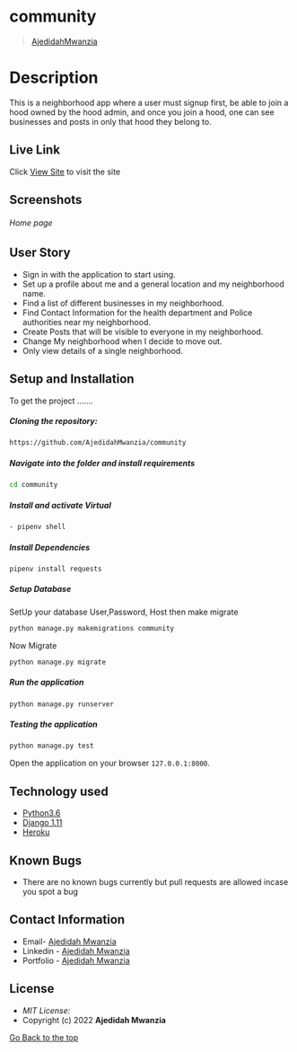 # community

>[AjedidahMwanzia](https://github.com/AjedidahMwanzia)  
  
# Description  
This is a neighborhood app where a user must signup first, be able to join a hood owned by the hood admin, and once you 
join a hood, one can see businesses and posts in only that hood they belong to.  
##  Live Link  
 Click [View Site]()  to visit the site
  
## Screenshots 
###### Home page
 
<!-- <img src="https://ucarecdn.com/457f313d-4181-4d86-aca7-a91151d80707/hood.png"> -->

 
## User Story  
  
* Sign in with the application to start using.
* Set up a profile about me and a general location and my neighborhood name.
* Find a list of different businesses in my neighborhood.
* Find Contact Information for the health department and Police authorities near my neighborhood.
* Create Posts that will be visible to everyone in my neighborhood.
* Change My neighborhood when I decide to move out.
* Only view details of a single neighborhood.
  
## Setup and Installation  
To get the project .......  
  
##### Cloning the repository:  
 ```bash 
https://github.com/AjedidahMwanzia/community
```
##### Navigate into the folder and install requirements  
 ```bash 
cd community 
```
##### Install and activate Virtual  
 ```bash 
- pipenv shell
```  
##### Install Dependencies  
 ```bash 
 pipenv install requests
```  
 ##### Setup Database  
  SetUp your database User,Password, Host then make migrate  
 ```bash 
python manage.py makemigrations community
 ``` 
 Now Migrate  
 ```bash 
 python manage.py migrate 
```
##### Run the application  
 ```bash 
 python manage.py runserver 
``` 
##### Testing the application  
 ```bash 
 python manage.py test 
```
Open the application on your browser `127.0.0.1:8000`.  
  
 
## Technology used  
  
* [Python3.6](https://www.python.org/)  
* [Django 1.11](https://docs.djangoproject.com/en/2.2/)  
* [Heroku](https://heroku.com)  
  
  
## Known Bugs  
* There are no known bugs currently but pull requests are allowed incase you spot a bug  
  
## Contact Information   


-   Email- [Ajedidah Mwanzia](mailto:ajedidah.mwanzia@student.moringaschool.com)
-   Linkedin - [Ajedidah Mwanzia](https://www.linkedin.com/in/ajedidah-mwanzia/)
-   Portfolio - [Ajedidah Mwanzia](https://ajedidahmwanzia.github.io/portfolio/)
  
## License 

* *MIT License:*
* Copyright (c) 2022 **Ajedidah Mwanzia**

[Go Back to the top](#community)
